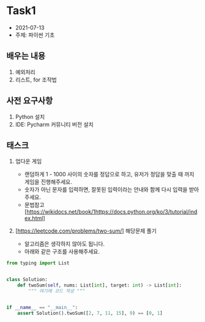 # Task1
- 2021\-07\-13
- 주제: 파이썬 기초



## 배우는 내용
1. 예외처리
2. 리스트, for 조작법




## 사전 요구사항
1. Python 설치
2. IDE: Pycharm 커뮤니티 버전 설치
    
    

## 태스크
1. 업다운 게임
    - 랜덤하게 1 - 1000 사이의 숫자를 정답으로 하고, 유저가 정답을 맞출 때 까지 게임을 진행해주세요.
    - 숫자가 아닌 문자를 입력하면, 잘못된 입력이라는 안내와 함께 다시 입력을 받아주세요.
    - 문법참고 [https://wikidocs.net/book/1https://docs.python.org/ko/3/tutorial/index.html]


2. [https://leetcode.com/problems/two-sum/] 해당문제 풀기
    - 알고리즘은 생각하지 않아도 됩니다.
    - 아래와 같은 구조를 사용해주세요.

```python
from typing import List


class Solution:
    def twoSum(self, nums: List[int], target: int) -> List[int]:
        """ 여기에 코드 작성 """


if __name__ == "__main__":
    assert Solution().twoSum([2, 7, 11, 15], 9) == [0, 1]
```